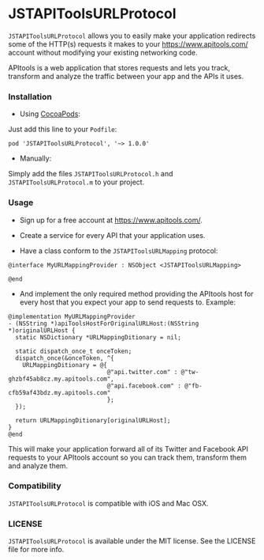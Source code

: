JSTAPIToolsURLProtocol
======================

`JSTAPIToolsURLProtocol` allows you to easily make your application redirects some of the HTTP(s) requests it makes to your https://www.apitools.com/ account without modifying your existing networking code.

APItools is a web application that stores requests and lets you track, transform and analyze the traffic between your app and the APIs it uses.

### Installation

- Using [CocoaPods](http://cocoapods.org/):

Just add this line to your `Podfile`:

```
pod 'JSTAPIToolsURLProtocol', '~> 1.0.0'
```

- Manually:

Simply add the files `JSTAPIToolsURLProtocol.h` and `JSTAPIToolsURLProtocol.m` to your project.

### Usage

- Sign up for a free account at https://www.apitools.com/.

- Create a service for every API that your application uses.

- Have a class conform to the `JSTAPIToolsURLMapping` protocol:

```objc
@interface MyURLMappingProvider : NSObject <JSTAPIToolsURLMapping>

@end
```

- And implement the only required method providing the APItools host for every host that you expect your app to send requests to. Example:

```objc
@implementation MyURLMappingProvider
- (NSString *)apiToolsHostForOriginalURLHost:(NSString *)originalURLHost {
  static NSDictionary *URLMappingDitionary = nil;

  static dispatch_once_t onceToken;
  dispatch_once(&onceToken, ^{
    URLMappingDitionary = @{
                            @"api.twitter.com" : @"tw-ghzbf45ab8cz.my.apitools.com",
                            @"api.facebook.com" : @"fb-cfb59af43bdz.my.apitools.com"
                            };
  });

  return URLMappingDitionary[originalURLHost];
}
@end
```

This will make your application forward all of its Twitter and Facebook API requests to your APItools account so you can track them, transform them and analyze them.

### Compatibility

`JSTAPIToolsURLProtocol` is compatible with iOS and Mac OSX.

### LICENSE

 `JSTAPIToolsURLProtocol` is available under the MIT license. See the LICENSE file for more info.